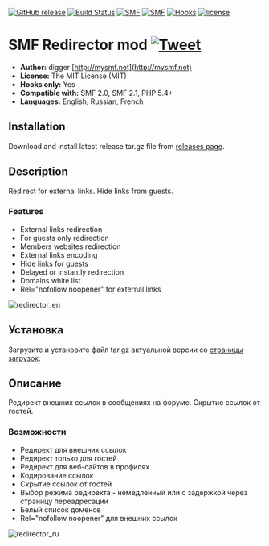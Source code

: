 [![GitHub release](https://img.shields.io/github/release/realdigger/SMF-Redirector.svg)](https://github.com/realdigger/SMF-Redirector/releases)
[![Build Status](https://travis-ci.org/realdigger/SMF-Redirector.svg?branch=master)](https://travis-ci.org/realdigger/SMF-Redirector)
[![SMF](https://img.shields.io/badge/SMF-2.0-blue.svg?style==flat)](https://simplemachines.org)
[![SMF](https://img.shields.io/badge/SMF-2.1-blue.svg?style==flat)](https://simplemachines.org)
[![Hooks](https://img.shields.io/badge/hooks%20only-✓-blue.svg?style==flat)]()
[![license](https://img.shields.io/github/license/realdigger/SMF-Redirector.svg)]()

# SMF Redirector mod [![Tweet](https://img.shields.io/twitter/url/http/shields.io.svg?style=social)](https://twitter.com/intent/tweet?text=SMF%20Redirector%20&url=https://github.com/realdigger/SMF-Redirector&hashtags=smf,redirector)
* **Author:** digger [http://mysmf.net](http://mysmf.net)
* **License:** The MIT License (MIT)
* **Hooks only:** Yes
* **Compatible with:** SMF 2.0, SMF 2.1, PHP 5.4+
* **Languages:** English, Russian, French

## Installation
Download and install latest release tar.gz file from [releases page](https://github.com/realdigger/SMF-Redirector/releases).

## Description
Redirect for external links. Hide links from guests.

### Features
* External links redirection
* For guests only redirection
* Members websites redirection
* External links encoding
* Hide links for guests
* Delayed or instantly redirection
* Domains white list
* Rel="nofollow noopener" for external links
    
![redirector_en](https://user-images.githubusercontent.com/1187218/77808218-e6a87000-70a3-11ea-9dc0-5f5d336d4fea.png)

## Установка
   Загрузите и установите файл tar.gz актуальной версии со [страницы загрузок](https://github.com/realdigger/SMF-Redirector/releases).

## Описание
Редирект внешних ссылок в сообщениях на форуме. Скрытие ссылок от гостей.

### Возможности
* Редирект для внешних ссылок
* Редирект только для гостей
* Редирект для веб-сайтов в профилях
* Кодирование ссылок
* Скрытие ссылок от гостей
* Выбор режима редиректа - немедленный или с задержкой через страницу переадресации
* Белый список доменов
* Rel="nofollow noopener" для внешних ссылок

![redirector_ru](https://user-images.githubusercontent.com/1187218/77808219-e7d99d00-70a3-11ea-9919-74c32b536132.png)
